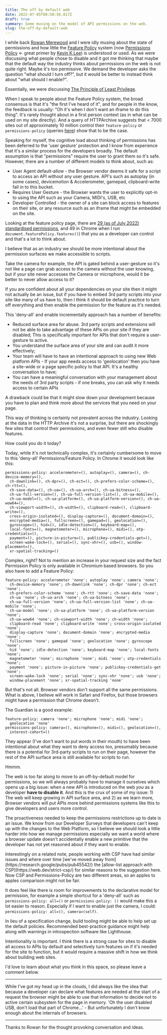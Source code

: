 ```yaml
---
title: The off by default web
date: 2022-07-05T08:50:56.817Z
draft: true
summary: Some musing on the model of API permissions on the web.
slug: the-off-by-default-web
---
```

I while back [R](https://www.imdb.com/name/nm1412348/)[owan Merewood](https://twitter.com/rowan_m) and I were idly musing about the state of permissions and how little the [Feature Policy](https://developer.mozilla.org/en-US/docs/Web/HTTP/Headers/Feature-Policy) system (now [Permissions Policy](https://developer.chrome.com/en/docs/privacy-sandbox/permissions-policy/) <- great primer by [Kevin K Lee](https://twitter.com/kevinkiklee)) is understood or used. As we were discussing what people chose to disable and it got me thinking that maybe that the default way the industry thinks about permissions on the web is not quite right. Maybe it's too permissive. We demand the developer asks the question "what should I turn off?", but it would be better to instead think about "what should I enable?".

Essentially, we were discussing [The Principle of Least Privilege](https://en.wikipedia.org/wiki/Principle_of_least_privilege).

When I speak to people about the Feature Policy system, the broad consensus is that it's "the first I've heard of it", and for people in the know, the feedback is usually: "Oh it's when I don't want an iframe to do this thing". It's rarely thought about in a first person context (as in what can be used on my site directly). And a query of HTTPArchive suggests that < 7000 sites out of approximately 10 million control their `feature-policy` or `permissions-policy` (queries [here](/queries-used-for-feature-policy-post/)) show that to be the case.

Speaking for myself, the cognitive load about thinking of permissions has been deferred to the 'user gesture' protection and I know from experience that it's a similar process for the developers broadly. The default assumption is that "permissions" require the user to grant them so it's safe. However, there are a number of different models to think about, such as:

* User Agent default-allow - the Browser vendor deems it safe for a script to access an API without any user gesture. API's such as autoplay (in some cases), devicemotion & Accelerometer, gamepad, clipboard-write fall in to this bucket.
* Requires User Gesture - the Browser wants the user to explicitly opt-in to using the API such as your Camera, MIDI's, USB, etc
* Developer Controlled - the owner of a site can block access to features on their site, or any resource such as an iframe that might be embedded on the site.

Looking at the feature policy page, there are [29 (as of July 2022) standardised permissions](https://github.com/w3c/webappsec-permissions-policy/blob/main/features.md), and 49 in Chrome when I run `document.featurePolicy.features()`) that you as a developer can control and that's a lot to think about.

I believe that as an industry we should be more intentional about the permission surfaces we make accessible to scripts.

Take the camera for example, the API is gated behind a user-gesture so it's not like a page can grab access to the camera without the user knowing, but if your site never accesses the Camera or microphone, would it be better to never allow access to it?

If you are confident about all your dependencies on your site then it might not actually be an issue, but if you have to embed 3rd party scripts into your site like many of us have to, then I think it should be default practice to turn off everything and then enable the permission for the feature as it's needed.

This 'deny-all' and enable incrementally approach has a number of benefits:

* Reduced surface area for abuse. 3rd party scripts and extensions will not be able to take advantage of these APIs on your site if they are disabled; This is specifically important for APIs that don't require a user-gesture to active.
* You understand the surface area of your site and can audit it more effectively;
* Your team will have to have an intentional approach to using new Web platform APIs - If your app needs access to 'geolocation' then you have a site-wide or a page specific policy to that API. It's a healthy conversation to have;
* You can have a meaningful conversation with your management about the needs of 3rd party scripts - if one breaks, you can ask why it needs access to certain APIs

A drawback could be that it might slow down your development because you have to plan and think more about the services that you need on your page.

This way of thinking is certainly not prevalent across the industry. Looking at the data in the HTTP Archive it's not a surprise, but there are shockingly few sites that control their permissions, and even fewer still who disable features.  

How could you do it today?

Today, while it's not technically complex, it's certainly cumbersome to move to this 'deny-all' Permissions/Feature Policy. In Chrome it would look like this:

```
permissions-policy: accelerometer=(), autoplay=(), camera=(), ch-device-memory=(),
  ch-downlink=(), ch-dpr=(), ch-ect=(), ch-prefers-color-scheme=(), ch-rtt=(), 
  ch-save-data=(), ch-ua=(), ch-ua-arch=(), ch-ua-bitness=(), 
  ch-ua-full-version=(), ch-ua-full-version-list=(), ch-ua-mobile=(), 
  ch-ua-model=(), ch-ua-platform=(), ch-ua-platform-version=(), ch-ua-wow64=(), 
  ch-viewport-width=(), ch-width=(), clipboard-read=(), clipboard-write=(), 
  cross-origin-isolated=(), display-capture=(), document-domain=(), 
  encrypted-media=(), fullscreen=(), gamepad=(), geolocation=(), 
  gyroscope=(), hid=(), idle-detection=(), keyboard-map=(), 
  local-fonts=(), magnetometer=(), microphone=(), midi=(), otp-credentials=(), 
  payment=(), picture-in-picture=(), publickey-credentials-get=(), 
  screen-wake-lock=(), serial=(), sync-xhr=(), usb=(), window-placement=(), 
  xr-spatial-tracking=()
```
Complex, right? Not to mention an increase in your request size and the fact Permission Policy is only available in Chromium based browsers. So you also have to add a Feature Policy:

```
feature-policy: accelerometer 'none'; autoplay 'none'; camera 'none'; 
  ch-device-memory 'none'; ch-downlink 'none'; ch-dpr 'none'; ch-ect 'none'; 
  ch-prefers-color-scheme 'none'; ch-rtt 'none'; ch-save-data 'none'; 
  ch-ua 'none'; ch-ua-arch 'none'; ch-ua-bitness 'none'; 
  ch-ua-full-version 'none'; ch-ua-full-version-list 'none'; ch-ua-mobile 'none'; 
  ch-ua-model 'none'; ch-ua-platform 'none'; ch-ua-platform-version 'none'; 
  ch-ua-wow64 'none'; ch-viewport-width 'none'; ch-width 'none'; 
  clipboard-read 'none'; clipboard-write 'none'; cross-origin-isolated 'none'; 
  display-capture 'none'; document-domain 'none'; encrypted-media 'none'; 
  fullscreen 'none'; gamepad 'none'; geolocation 'none'; gyroscope 'none';
  hid 'none'; idle-detection 'none'; keyboard-map 'none'; local-fonts 'none'; 
  magnetometer 'none'; microphone 'none'; midi 'none'; otp-credentials 'none'; 
  payment 'none'; picture-in-picture 'none'; publickey-credentials-get 'none'; 
  screen-wake-lock 'none'; serial 'none'; sync-xhr 'none'; usb 'none'; 
  window-placement 'none'; xr-spatial-tracking 'none'
```

But that's not all. Browser vendors don't support all the same permissions. What is above, I believe will work in Safari and Firefox, but those browsers might have a permission that Chrome doesn't.

The Guardian is a good example:

```
feature-policy: camera 'none'; microphone 'none'; midi 'none'; 
  geolocation 'none'
permissions-policy: camera=(), microphone=(), midi=(), geolocation=(), 
  interest-cohort=()
```

They appear (I've don't want to put words in their mouth) to have been intentional about what they want to deny access too, presumably because there is a potential for 3rd-party scripts to run on their page, however the rest of the API surface area is still available for scripts to run.

Hmmm.

The web is too far along to move to an off-by-default model for permissions, so we will always probably have to manage it ourselves which opens up a big issue: when a new API is introduced on the web *you* as a developer **have to disable it**. And this is the crux of some of my issue: 1) The web will keep growing in API surface area, and 2) as we learn more, Browser vendors will put APIs more behind permissions systems like this to give developers and users more control.

The proactiveness needed to keep the permissions restrictions up to date is an issue. We know from our Developer Surveys that developers can't keep up with the changes to the Web Platform, so I believe we should look a little harder into how we manage permissions especially we want a world where a browser update doesn't accidentally enable a new primitive that the developer has not yet reasoned about if they want to enable. 

<aside>
Interestingly on a related note, people working with CSP have had similar issues  and where over time [we've moved away from](https://research.google/pubs/pub45542/) the [allow-list approach with CSP](https://web.dev/strict-csp/) for similar reasons to the suggestion here. Now CSP and Permissions-Policy are two different areas, so an apples to apples comparison might not be fair.
</aside>

It does feel like there is room for improvements to the declarative model for permission, for example a simple shortcut for a 'deny-all' such as
`permissions-policy: all=()` or `permissions-policy: ()` would make this a lot easier to reason. Especially if I want to enable just the camera, I could: `permissions-policy: all=(), camera=(self)`.

In lieu of a specification change, build tooling might be able to help set up the default policies. Recommended best-practice guidance might help along with warnings in introspection software like Lighthouse.

Intentionality is important. I think there is a strong case for sites to disable all access to APIs by default and selectively turn features on if it's needed for the site to function, but it would require a massive shift in how we think about building web sites.

I'd love to learn about what you think in this space, so please leave a comment below.

---
While I've got my head up in the clouds, I did always like the idea that because a developer can declare what features are needed at the start of a request the browser might be able to use that information to decide not to active certain subsystem for the page in memory. 'Oh the user disabled USB, don't load that part of Chrome...' - But unfortunately I don't know enough about the internals of browsers.

---

Thanks to Rowan for the thought provoking conversation and ideas.


